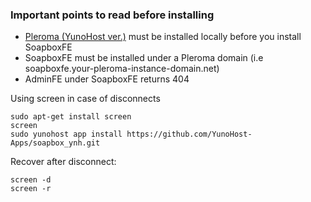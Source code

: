 ### Important points to read before installing

- [Pleroma (YunoHost ver.)](https://github.com/YunoHost-Apps/pleroma_ynh) must be installed locally before you install SoapboxFE
- SoapboxFE must be installed under a Pleroma domain (i.e soapboxfe.your-pleroma-instance-domain.net)
- AdminFE under SoapboxFE returns 404

Using screen in case of disconnects

``` 
sudo apt-get install screen
screen
sudo yunohost app install https://github.com/YunoHost-Apps/soapbox_ynh.git
```
Recover after disconnect:
```
screen -d
screen -r
```
